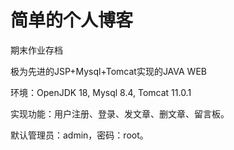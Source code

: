 # 简单的个人博客
期末作业存档

极为先进的JSP+Mysql+Tomcat实现的JAVA WEB

环境：OpenJDK 18, Mysql 8.4, Tomcat 11.0.1

实现功能：用户注册、登录、发文章、删文章、留言板。

默认管理员：admin，密码：root。
